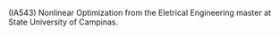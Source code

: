 (IA543) Nonlinear Optimization from the Eletrical Engineering master at State University of Campinas.
